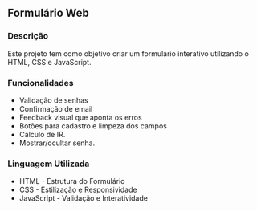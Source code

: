 ## Formulário Web

### Descrição 

Este projeto tem como objetivo criar um formulário interativo utilizando o HTML, CSS e JavaScript. 

### Funcionalidades

* Validação de senhas
* Confirmação de email
* Feedback visual que aponta os erros
* Botões para cadastro e limpeza dos campos
* Calculo de IR.
* Mostrar/ocultar senha.

### Linguagem Utilizada

* HTML - Estrutura do Formulário
* CSS - Estilização e Responsividade
* JavaScript - Validação e Interatividade

  
